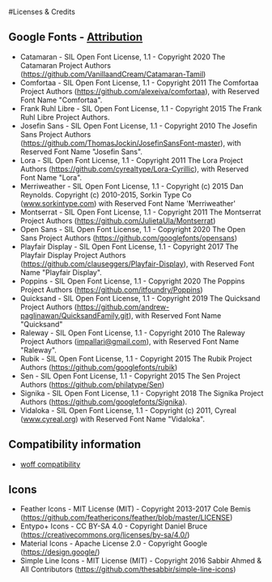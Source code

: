 #Licenses & Credits
## Google Fonts - [Attribution](https://fonts.google.com/attribution)

- Catamaran - SIL Open Font License, 1.1 - Copyright 2020 The Catamaran Project Authors (https://github.com/VanillaandCream/Catamaran-Tamil)
- Comfortaa - SIL Open Font License, 1.1 - Copyright 2011 The Comfortaa Project Authors (https://github.com/alexeiva/comfortaa), with Reserved Font Name "Comfortaa".
- Frank Ruhl Libre - SIL Open Font License, 1.1 - Copyright 2015 The Frank Ruhl Libre Project Authors.
- Josefin Sans - SIL Open Font License, 1.1 - Copyright 2010 The Josefin Sans Project Authors (https://github.com/ThomasJockin/JosefinSansFont-master), with Reserved Font Name "Josefin Sans".
- Lora - SIL Open Font License, 1.1 - Copyright 2011 The Lora Project Authors (https://github.com/cyrealtype/Lora-Cyrillic), with Reserved Font Name "Lora".
- Merriweather - SIL Open Font License, 1.1 - Copyright (c) 2015 Dan Reynolds. Copyright (c) 2010-2015, Sorkin Type Co (www.sorkintype.com) with Reserved Font Name 'Merriweather'
- Montserrat - SIL Open Font License, 1.1 - Copyright 2011 The Montserrat Project Authors (https://github.com/JulietaUla/Montserrat)
- Open Sans - SIL Open Font License, 1.1 - Copyright 2020 The Open Sans Project Authors (https://github.com/googlefonts/opensans)
- Playfair Display - SIL Open Font License, 1.1 - Copyright 2017 The Playfair Display Project Authors (https://github.com/clauseggers/Playfair-Display), with Reserved Font Name "Playfair Display".
- Poppins - SIL Open Font License, 1.1 - Copyright 2020 The Poppins Project Authors (https://github.com/itfoundry/Poppins)
- Quicksand - SIL Open Font License, 1.1 - Copyright 2019 The Quicksand Project Authors (https://github.com/andrew-paglinawan/QuicksandFamily.git), with Reserved Font Name "Quicksand"
- Raleway - SIL Open Font License, 1.1 - Copyright 2010 The Raleway Project Authors (impallari@gmail.com), with Reserved Font Name "Raleway".
- Rubik - SIL Open Font License, 1.1 - Copyright 2015 The Rubik Project Authors (https://github.com/googlefonts/rubik)
- Sen - SIL Open Font License, 1.1 - Copyright 2015 The Sen Project Authors (https://github.com/philatype/Sen)
- Signika - SIL Open Font License, 1.1 - Copyright 2018 The Signika Project Authors (https://github.com/googlefonts/Signika).
- Vidaloka - SIL Open Font License, 1.1 - Copyright (c) 2011, Cyreal (www.cyreal.org) with Reserved Font Name "Vidaloka".

## Compatibility information
- [woff compatibility](https://caniuse.com/woff)

## Icons
- Feather Icons - MIT License (MIT) - Copyright 2013-2017 Cole Bemis (https://github.com/feathericons/feather/blob/master/LICENSE)
- Entypo+ Icons - CC BY-SA 4.0 - Copyright Daniel Bruce (https://creativecommons.org/licenses/by-sa/4.0/)
- Material Icons - Apache License 2.0 - Copyright Google (https://design.google/)
- Simple Line Icons - MIT License (MIT) - Copyright 2016 Sabbir Ahmed & All Contributors (https://github.com/thesabbir/simple-line-icons)